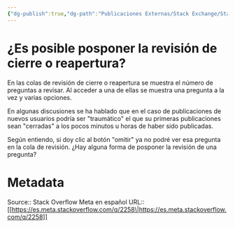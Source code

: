 ```yaml
---
{"dg-publish":true,"dg-path":"Publicaciones Externas/Stack Exchange/Stack Overflow en español/Stack Overflow en español Meta/es.meta.stackoverflow.com-2258.md","permalink":"/publicaciones-externas/stack-exchange/stack-overflow-en-espanol/stack-overflow-en-espanol-meta/es-meta-stackoverflow-com-2258/","title":"¿Es posible posponer la revisión de cierre o reapertura?","hide":true,"noteIcon":"default","created":"2024-04-03T12:49:10.763-06:00","updated":"2024-04-05T16:44:01.462-06:00"}
---
```


# ¿Es posible posponer la revisión de cierre o reapertura?

En las colas de revisión de cierre o reapertura se muestra el número de preguntas a revisar. Al acceder a una de ellas se muestra una pregunta a la vez y varias opciones.

En algunas discusiones se ha hablado que en el caso de publicaciones de nuevos usuarios podría ser "traumático" el que su primeras publicaciones sean "cerradas" a los pocos minutos u horas de haber sido publicadas.

Según entiendo, si doy clic al botón "omitir" ya no podré ver esa pregunta en la cola de revisión. ¿Hay alguna forma de posponer la revisión de una pregunta?

# Metadata
Source:: Stack Overflow Meta en español
URL:: [[https://es.meta.stackoverflow.com/q/2258\|https://es.meta.stackoverflow.com/q/2258]]

